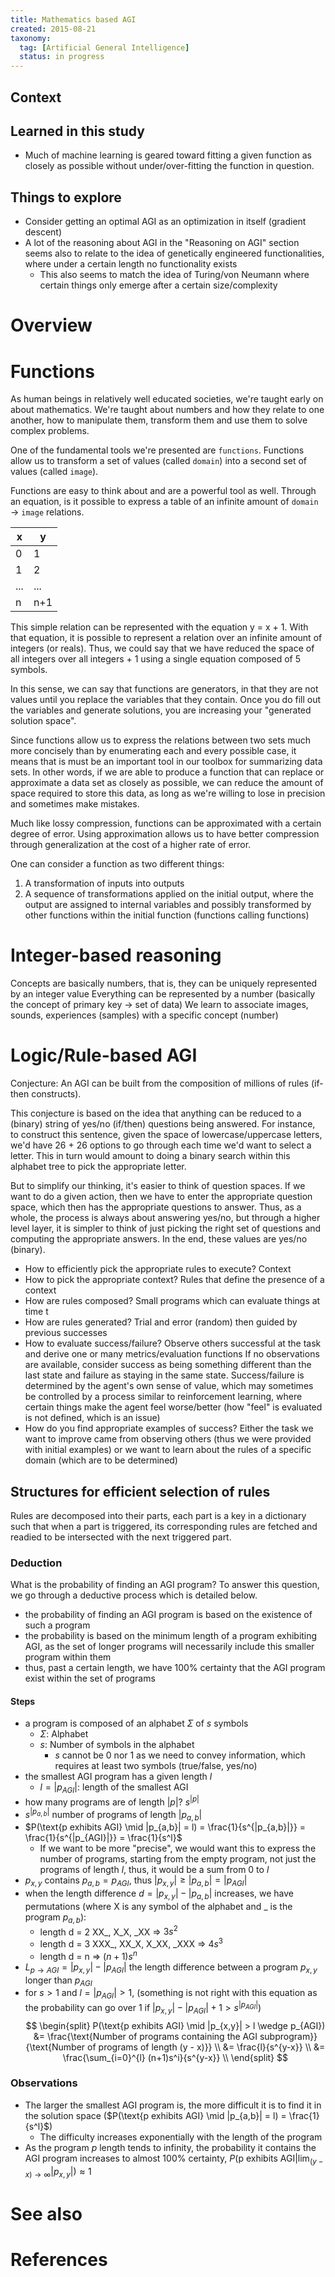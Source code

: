 ```yaml
---
title: Mathematics based AGI
created: 2015-08-21
taxonomy:
  tag: [Artificial General Intelligence]
  status: in progress
---
```


## Context

## Learned in this study
* Much of machine learning is geared toward fitting a given function as closely as possible without under/over-fitting the function in question.

## Things to explore
* Consider getting an optimal AGI as an optimization in itself (gradient descent)
* A lot of the reasoning about AGI in the "Reasoning on AGI" section seems also to relate to the idea of genetically engineered functionalities, where under a certain length no functionality exists
	* This also seems to match the idea of Turing/von Neumann where certain things only emerge after a certain size/complexity

# Overview

# Functions
As human beings in relatively well educated societies, we're taught early on about mathematics. We're taught about numbers and how they relate to one another, how to manipulate them, transform them and use them to solve complex problems.

One of the fundamental tools we're presented are `functions`. Functions allow us to transform a set of values (called `domain`) into a second set of values (called `image`).

Functions are easy to think about and are a powerful tool as well. Through an equation, is it possible to express a table of an infinite amount of `domain` $\rightarrow$ `image` relations.

| x | y |
|---|---|
| 0 | 1 |
| 1 | 2 |
| ... | ... |
| n | n+1 |

This simple relation can be represented with the equation y = x + 1. With that equation, it is possible to represent a relation over an infinite amount of integers (or reals). Thus, we could say that we have reduced the space of all integers over all integers + 1 using a single equation composed of 5 symbols.

In this sense, we can say that functions are generators, in that they are not values until you replace the variables that they contain. Once you do fill out the variables and generate solutions, you are increasing your "generated solution space".

Since functions allow us to express the relations between two sets much more concisely than by enumerating each and every possible case, it means that is must be an important tool in our toolbox for summarizing data sets. In other words, if we are able to produce a function that can replace or approximate a data set as closely as possible, we can reduce the amount of space required to store this data, as long as we're willing to lose in precision and sometimes make mistakes.

Much like lossy compression, functions can be approximated with a certain degree of error. Using approximation allows us to have better compression through generalization at the cost of a higher rate of error.

One can consider a function as two different things:

1. A transformation of inputs into outputs
2. A sequence of transformations applied on the initial output, where the output are assigned to internal variables and possibly transformed by other functions within the initial function (functions calling functions)

# Integer-based reasoning
Concepts are basically numbers, that is, they can be uniquely represented by an integer value
Everything can be represented by a number (basically the concept of primary key $\rightarrow$ set of data)
We learn to associate images, sounds, experiences (samples) with a specific concept (number)

# Logic/Rule-based AGI
Conjecture: An AGI can be built from the composition of millions of rules (if-then constructs).

This conjecture is based on the idea that anything can be reduced to a (binary) string of yes/no (if/then) questions being answered. For instance, to construct this sentence, given the space of lowercase/uppercase letters, we'd have 26 + 26 options to go through each time we'd want to select a letter. This in turn would amount to doing a binary search within this alphabet tree to pick the appropriate letter.

But to simplify our thinking, it's easier to think of question spaces. If we want to do a given action, then we have to enter the appropriate question space, which then has the appropriate questions to answer. Thus, as a whole, the process is always about answering yes/no, but through a higher level layer, it is simpler to think of just picking the right set of questions and computing the appropriate answers. In the end, these values are yes/no (binary). <!-- This needs more work as it's unclear -->

* How to efficiently pick the appropriate rules to execute?
Context
* How to pick the appropriate context?
Rules that define the presence of a context
* How are rules composed?
Small programs which can evaluate things at time t
* How are rules generated?
Trial and error (random) then guided by previous successes
* How to evaluate success/failure?
Observe others successful at the task and derive one or many metrics/evaluation functions
If no observations are available, consider success as being something different than the last state and failure as staying in the same state. Success/failure is determined by the agent's own sense of value, which may sometimes be controlled by a process similar to reinforcement learning, where certain things make the agent feel worse/better (how "feel" is evaluated is not defined, which is an issue)
* How do you find appropriate examples of success?
Either the task we want to improve came from observing others (thus we were provided with initial examples) or we want to learn about the rules of a specific domain (which are to be determined)

## Structures for efficient selection of rules
Rules are decomposed into their parts, each part is a key in a dictionary such that when a part is triggered, its corresponding rules are fetched and readied to be intersected with the next triggered part.

### Deduction
What is the probability of finding an AGI program? To answer this question, we go through a deductive process which is detailed below.

* the probability of finding an AGI program is based on the existence of such a program
* the probability is based on the minimum length of a program exhibiting AGI, as the set of longer programs will necessarily include this smaller program within them
* thus, past a certain length, we have 100% certainty that the AGI program exist within the set of programs

#### Steps
* a program is composed of an alphabet $\Sigma$ of $s$ symbols
	* $\Sigma$: Alphabet
	* $s$: Number of symbols in the alphabet
		* $s$ cannot be 0 nor 1 as we need to convey information, which requires at least two symbols (true/false, yes/no)
* the smallest AGI program has a given length $l$
	* $l = |p_{AGI}|$: length of the smallest AGI
* how many programs are of length $|p|$? $s^{|p|}$
* $s^{|p_{a,b}|}$ number of programs of length $|p_{a,b}|$
* $P(\text{p exhibits AGI} \mid |p_{a,b}| = l) = \frac{1}{s^{|p_{a,b}|}} = \frac{1}{s^{|p_{AGI}|}} =  \frac{1}{s^l}$
	* If we want to be more "precise", we would want this to express the number of programs, starting from the empty program, not just the programs of length $l$, thus, it would be a sum from 0 to $l$
* $p_{x,y}$ contains $p_{a,b} = p_{AGI}$, thus $|p_{x,y}| \ge |p_{a,b}| = |p_{AGI}|$
* when the length difference $d = |p_{x,y}| - |p_{a,b}|$ increases, we have permutations (where X is any symbol of the alphabet and \_ is the program $p_{a,b}$):
	* length d = 2 XX_, X_X, _XX => $3s^2$
	* length d = 3 XXX_, XX_X, X_XX, _XXX => $4s^3$
	* length d = n => $(n+1)s^n$
* $L_{p \to AGI} = |p_{x,y}| - |p_{AGI}|$ the length difference between a program $p_{x,y}$ longer than $p_{AGI}$
* for $s > 1$ and $l = |p_{AGI}| > 1$, (something is not right with this equation as the probability can go over 1 if $|p_{x,y}| - |p_{AGI}| + 1 >s^{|p_{AGI}|}$)
<tbc></tbc>
$$
\begin{split}
P(\text{p exhibits AGI} \mid |p_{x,y}| > l \wedge p_{AGI}) &= \frac{\text{Number of programs containing the AGI subprogram}}{\text{Number of programs of length (y - x)}} \\
&= \frac{l}{s^{y-x}} \\
&= \frac{\sum_{i=0}^{l} (n+1)s^i}{s^{y-x}} \\
\end{split}
$$

### Observations
* The larger the smallest AGI program is, the more difficult it is to find it in the solution space ($P(\text{p exhibits AGI} \mid |p_{a,b}| = l) = \frac{1}{s^l}$)
	* The difficulty increases exponentially with the length of the program
* As the program $p$ length tends to infinity, the probability it contains the AGI program increases to almost 100% certainty, $P(\text{p exhibits AGI}|\lim_{(y-x) \rightarrow \infty}|p_{x,y}|) \approx 1$

# See also

# References
